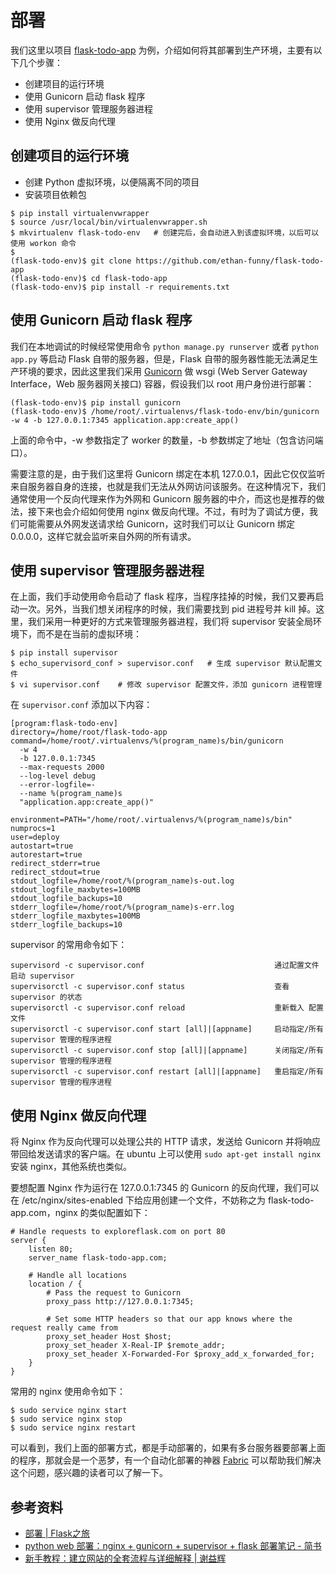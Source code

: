 # 部署

我们这里以项目 [flask-todo-app](https://github.com/ethan-funny/flask-todo-app) 为例，介绍如何将其部署到生产环境，主要有以下几个步骤：

- 创建项目的运行环境
- 使用 Gunicorn 启动 flask 程序
- 使用 supervisor 管理服务器进程
- 使用 Nginx 做反向代理

## 创建项目的运行环境

- 创建 Python 虚拟环境，以便隔离不同的项目
- 安装项目依赖包

```
$ pip install virtualenvwrapper
$ source /usr/local/bin/virtualenvwrapper.sh
$ mkvirtualenv flask-todo-env   # 创建完后，会自动进入到该虚拟环境，以后可以使用 workon 命令
$ 
(flask-todo-env)$ git clone https://github.com/ethan-funny/flask-todo-app
(flask-todo-env)$ cd flask-todo-app
(flask-todo-env)$ pip install -r requirements.txt
```

## 使用 Gunicorn 启动 flask 程序

我们在本地调试的时候经常使用命令 `python manage.py runserver` 或者 `python app.py` 等启动 Flask 自带的服务器，但是，Flask 自带的服务器性能无法满足生产环境的要求，因此这里我们采用 [Gunicorn](http://gunicorn.org/) 做 wsgi (Web Server Gateway Interface，Web 服务器网关接口) 容器，假设我们以 root 用户身份进行部署：

```
(flask-todo-env)$ pip install gunicorn
(flask-todo-env)$ /home/root/.virtualenvs/flask-todo-env/bin/gunicorn -w 4 -b 127.0.0.1:7345 application.app:create_app()
```

上面的命令中，-w 参数指定了 worker 的数量，-b 参数绑定了地址（包含访问端口）。

需要注意的是，由于我们这里将 Gunicorn 绑定在本机 127.0.0.1，因此它仅仅监听来自服务器自身的连接，也就是我们无法从外网访问该服务。在这种情况下，我们通常使用一个反向代理来作为外网和 Gunicorn 服务器的中介，而这也是推荐的做法，接下来也会介绍如何使用 nginx 做反向代理。不过，有时为了调试方便，我们可能需要从外网发送请求给 Gunicorn，这时我们可以让 Gunicorn 绑定 0.0.0.0，这样它就会监听来自外网的所有请求。

## 使用 supervisor 管理服务器进程

在上面，我们手动使用命令启动了 flask 程序，当程序挂掉的时候，我们又要再启动一次。另外，当我们想关闭程序的时候，我们需要找到 pid 进程号并 kill 掉。这里，我们采用一种更好的方式来管理服务器进程，我们将 supervisor 安装全局环境下，而不是在当前的虚拟环境：

```
$ pip install supervisor
$ echo_supervisord_conf > supervisor.conf   # 生成 supervisor 默认配置文件
$ vi supervisor.conf    # 修改 supervisor 配置文件，添加 gunicorn 进程管理
```

在 `supervisor.conf` 添加以下内容：

```
[program:flask-todo-env]
directory=/home/root/flask-todo-app
command=/home/root/.virtualenvs/%(program_name)s/bin/gunicorn
  -w 4
  -b 127.0.0.1:7345
  --max-requests 2000
  --log-level debug
  --error-logfile=-
  --name %(program_name)s
  "application.app:create_app()"

environment=PATH="/home/root/.virtualenvs/%(program_name)s/bin"
numprocs=1
user=deploy
autostart=true
autorestart=true
redirect_stderr=true
redirect_stdout=true
stdout_logfile=/home/root/%(program_name)s-out.log
stdout_logfile_maxbytes=100MB
stdout_logfile_backups=10
stderr_logfile=/home/root/%(program_name)s-err.log
stderr_logfile_maxbytes=100MB
stderr_logfile_backups=10
```

supervisor 的常用命令如下：

```
supervisord -c supervisor.conf                             通过配置文件启动 supervisor
supervisorctl -c supervisor.conf status                    查看 supervisor 的状态
supervisorctl -c supervisor.conf reload                    重新载入 配置文件
supervisorctl -c supervisor.conf start [all]|[appname]     启动指定/所有 supervisor 管理的程序进程
supervisorctl -c supervisor.conf stop [all]|[appname]      关闭指定/所有 supervisor 管理的程序进程
supervisorctl -c supervisor.conf restart [all]|[appname]   重启指定/所有 supervisor 管理的程序进程
```

## 使用 Nginx 做反向代理

将 Nginx 作为反向代理可以处理公共的 HTTP 请求，发送给 Gunicorn 并将响应带回给发送请求的客户端。在 ubuntu 上可以使用 `sudo apt-get install nginx` 安装 nginx，其他系统也类似。

要想配置 Nginx 作为运行在 127.0.0.1:7345 的 Gunicorn 的反向代理，我们可以在 /etc/nginx/sites-enabled 下给应用创建一个文件，不妨称之为 flask-todo-app.com，nginx 的类似配置如下：

```
# Handle requests to exploreflask.com on port 80
server {
    listen 80;
    server_name flask-todo-app.com;

    # Handle all locations
    location / {
        # Pass the request to Gunicorn
        proxy_pass http://127.0.0.1:7345;

        # Set some HTTP headers so that our app knows where the request really came from
        proxy_set_header Host $host;
        proxy_set_header X-Real-IP $remote_addr;
        proxy_set_header X-Forwarded-For $proxy_add_x_forwarded_for;
    }
}
```

常用的 nginx 使用命令如下：

```
$ sudo service nginx start
$ sudo service nginx stop
$ sudo service nginx restart
```

可以看到，我们上面的部署方式，都是手动部署的，如果有多台服务器要部署上面的程序，那就会是一个恶梦，有一个自动化部署的神器 [Fabric](http://www.fabfile.org/) 可以帮助我们解决这个问题，感兴趣的读者可以了解一下。

## 参考资料

- [部署 | Flask之旅](https://spacewander.github.io/explore-flask-zh/14-deployment.html)
- [python web 部署：nginx + gunicorn + supervisor + flask 部署笔记 - 简书](http://www.jianshu.com/p/be9dd421fb8d)
- [新手教程：建立网站的全套流程与详细解释 | 谢益辉](http://yihui.name/cn/2009/06/how-to-build-a-website-as-a-dummy/)


